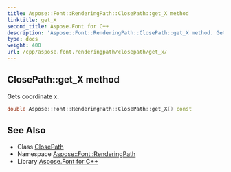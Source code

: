 ```yaml
---
title: Aspose::Font::RenderingPath::ClosePath::get_X method
linktitle: get_X
second_title: Aspose.Font for C++
description: 'Aspose::Font::RenderingPath::ClosePath::get_X method. Gets coordinate x in C++.'
type: docs
weight: 400
url: /cpp/aspose.font.renderingpath/closepath/get_x/
---
```

## ClosePath::get_X method


Gets coordinate x.

```cpp
double Aspose::Font::RenderingPath::ClosePath::get_X() const
```

## See Also

* Class [ClosePath](../)
* Namespace [Aspose::Font::RenderingPath](../../)
* Library [Aspose.Font for C++](../../../)
